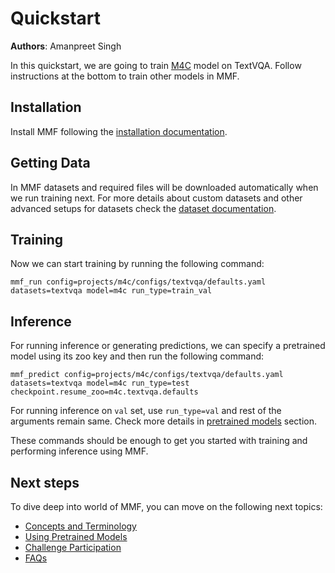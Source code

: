 # Quickstart

**Authors**: Amanpreet Singh

In this quickstart, we are going to train [M4C](https://github.com/facebookresearch/mmf/tree/master/projects/m4c) model on TextVQA. Follow instructions at the bottom
to train other models in MMF.


## Installation

Install MMF following the [installation documentation](./installation).

## Getting Data

In MMF datasets and required files will be downloaded automatically when we run training next. For more details about custom datasets and other advanced setups for datasets check the [dataset documentation](../tutorials/dataset).

## Training

Now we can start training by running the following command:

```
mmf_run config=projects/m4c/configs/textvqa/defaults.yaml datasets=textvqa model=m4c run_type=train_val
```

## Inference

For running inference or generating predictions, we can specify a pretrained model using its zoo key and then run the following command:

```
mmf_predict config=projects/m4c/configs/textvqa/defaults.yaml datasets=textvqa model=m4c run_type=test checkpoint.resume_zoo=m4c.textvqa.defaults
```

For running inference on `val` set, use `run_type=val` and rest of the arguments remain same. Check more details in [pretrained models](pretrained_models) section.

These commands should be enough to get you started with training and performing inference using MMF.

## Next steps

To dive deep into world of MMF, you can move on the following next topics:

- [Concepts and Terminology](../tutorials/concepts)
- [Using Pretrained Models](./pretrained_models)
- [Challenge Participation](./challenge)
- [FAQs](./faq)

